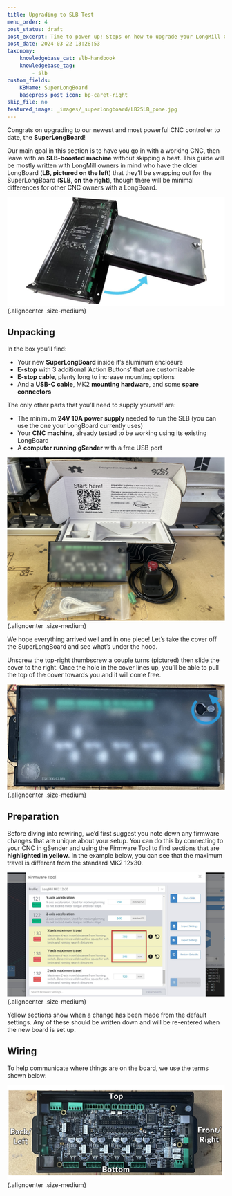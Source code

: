 ```yaml
---
title: Upgrading to SLB Test
menu_order: 4
post_status: draft
post_excerpt: Time to power up! Steps on how to upgrade your LongMill CNC or other CNC machine from your old control system to the SuperLongBoard.
post_date: 2024-03-22 13:28:53
taxonomy:
    knowledgebase_cat: slb-handbook
    knowledgebase_tag:
        - slb
custom_fields:
    KBName: SuperLongBoard
    basepress_post_icon: bp-caret-right
skip_file: no
featured_image: _images/_superlongboard/LB2SLB_pone.jpg
---
```


Congrats on upgrading to our newest and most powerful CNC controller to date, the <b>SuperLongBoard</b>!

Our main goal in this section is to have you go in with a working CNC, then leave with an <b>SLB-boosted machine</b> without skipping a beat. This guide will be mostly written with LongMill owners in mind who have the older LongBoard (<b>LB, pictured on the left</b>) that they’ll be swapping out for the SuperLongBoard (<b>SLB, on the right</b>), though there will be minimal differences for other CNC owners with a LongBoard.

![](/_images/_superlongboard/LB2SLB_pone.jpg){.aligncenter .size-medium}

## Unpacking

In the box you’ll find:
<ul>
  <li>Your new <b>SuperLongBoard</b> inside it’s aluminum enclosure</li>
  <li><b>E-stop</b> with 3 additional ‘Action Buttons’ that are customizable</li>
  <li><b>E-stop cable</b>, plenty long to increase mounting options</li>
  <li>And a <b>USB-C cable</b>, MK2 <b>mounting hardware</b>, and some <b>spare connectors</b></li>
</ul>
The only other parts that you’ll need to supply yourself are:
<ul>
  <li>The minimum <b>24V 10A power supply</b> needed to run the SLB (you can use the one your LongBoard currently uses)</li>
  <li>Your <b>CNC machine</b>, already tested to be working using its existing LongBoard</li>
  <li>A <b>computer running gSender</b> with a free USB port</li>
</ul>

![](/_images/_superlongboard/LB2SLB_p3.jpg){.aligncenter .size-medium}

We hope everything arrived well and in one piece! Let’s take the cover off the SuperLongBoard and see what’s under the hood.

Unscrew the top-right thumbscrew a couple turns (pictured) then slide the cover to the right. Once the hole in the cover lines up, you’ll be able to pull the top of the cover towards you and it will come free.

![](/_images/_superlongboard/LB2SLB_p42b2.jpg){.aligncenter .size-medium}

## Preparation

Before diving into rewiring, we’d first suggest you note down any firmware changes that are unique about your setup. You can do this by connecting to your CNC in gSender and using the Firmware Tool to find sections that are <b>highlighted in yellow</b>. In the example below, you can see that the maximum travel is different from the standard MK2 12x30.

![](/_images/_superlongboard/LB2SLB_p2.jpg){.aligncenter .size-medium}

Yellow sections show when a change has been made from the default settings. Any of these should be written down and will be re-entered when the new board is set up.

## Wiring

To help communicate where things are on the board, we use the terms shown below:

![](/_images/_superlongboard/IMG_7836.jpg){.aligncenter .size-medium}
